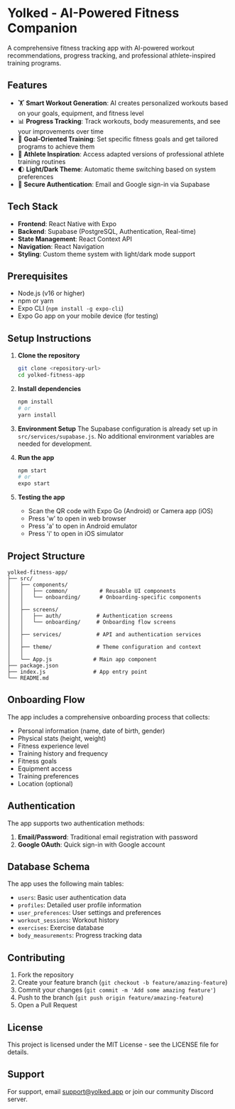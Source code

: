# Yolked - AI-Powered Fitness Companion

A comprehensive fitness tracking app with AI-powered workout recommendations, progress tracking, and professional athlete-inspired training programs.

## Features

- 🏋️ **Smart Workout Generation**: AI creates personalized workouts based on your goals, equipment, and fitness level
- 📊 **Progress Tracking**: Track workouts, body measurements, and see your improvements over time
- 🎯 **Goal-Oriented Training**: Set specific fitness goals and get tailored programs to achieve them
- 🌟 **Athlete Inspiration**: Access adapted versions of professional athlete training routines
- 🌓 **Light/Dark Theme**: Automatic theme switching based on system preferences
- 🔐 **Secure Authentication**: Email and Google sign-in via Supabase

## Tech Stack

- **Frontend**: React Native with Expo
- **Backend**: Supabase (PostgreSQL, Authentication, Real-time)
- **State Management**: React Context API
- **Navigation**: React Navigation
- **Styling**: Custom theme system with light/dark mode support

## Prerequisites

- Node.js (v16 or higher)
- npm or yarn
- Expo CLI (`npm install -g expo-cli`)
- Expo Go app on your mobile device (for testing)

## Setup Instructions

1. **Clone the repository**
   ```bash
   git clone <repository-url>
   cd yolked-fitness-app
   ```

2. **Install dependencies**
   ```bash
   npm install
   # or
   yarn install
   ```

3. **Environment Setup**
   The Supabase configuration is already set up in `src/services/supabase.js`. No additional environment variables are needed for development.

4. **Run the app**
   ```bash
   npm start
   # or
   expo start
   ```

5. **Testing the app**
   - Scan the QR code with Expo Go (Android) or Camera app (iOS)
   - Press 'w' to open in web browser
   - Press 'a' to open in Android emulator
   - Press 'i' to open in iOS simulator

## Project Structure

```
yolked-fitness-app/
├── src/
│   ├── components/
│   │   ├── common/          # Reusable UI components
│   │   └── onboarding/      # Onboarding-specific components
│   │   
│   ├── screens/
│   │   ├── auth/           # Authentication screens
│   │   └── onboarding/     # Onboarding flow screens
│   │   
│   ├── services/           # API and authentication services
│   │   
│   ├── theme/              # Theme configuration and context
│   │   
│   └── App.js             # Main app component
├── package.json
├── index.js               # App entry point
└── README.md
```

## Onboarding Flow

The app includes a comprehensive onboarding process that collects:
- Personal information (name, date of birth, gender)
- Physical stats (height, weight)
- Fitness experience level
- Training history and frequency
- Fitness goals
- Equipment access
- Training preferences
- Location (optional)

## Authentication

The app supports two authentication methods:
1. **Email/Password**: Traditional email registration with password
2. **Google OAuth**: Quick sign-in with Google account

## Database Schema

The app uses the following main tables:
- `users`: Basic user authentication data
- `profiles`: Detailed user profile information
- `user_preferences`: User settings and preferences
- `workout_sessions`: Workout history
- `exercises`: Exercise database
- `body_measurements`: Progress tracking data

## Contributing

1. Fork the repository
2. Create your feature branch (`git checkout -b feature/amazing-feature`)
3. Commit your changes (`git commit -m 'Add some amazing feature'`)
4. Push to the branch (`git push origin feature/amazing-feature`)
5. Open a Pull Request

## License

This project is licensed under the MIT License - see the LICENSE file for details.

## Support

For support, email support@yolked.app or join our community Discord server. 